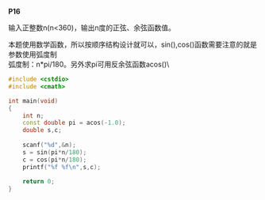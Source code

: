 __P16__

输入正整数n(n<360)，输出n度的正弦、余弦函数值。

本题使用数学函数，所以按顺序结构设计就可以，sin(),cos()函数需要注意的就是参数使用弧度制\
弧度制：n*pi/180。另外求pi可用反余弦函数acos()\
```C++
#include <cstdio>
#include <cmath>

int main(void)
{
	int n;
	const double pi = acos(-1.0);
	double s,c;
	
	scanf("%d",&n);
	s = sin(pi*n/180);
	c = cos(pi*n/180);
	printf("%f %f\n",s,c);
	
	return 0;
}
```
